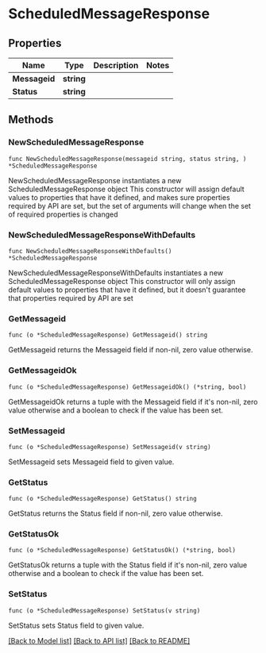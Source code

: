 # ScheduledMessageResponse

## Properties

Name | Type | Description | Notes
------------ | ------------- | ------------- | -------------
**Messageid** | **string** |  | 
**Status** | **string** |  | 

## Methods

### NewScheduledMessageResponse

`func NewScheduledMessageResponse(messageid string, status string, ) *ScheduledMessageResponse`

NewScheduledMessageResponse instantiates a new ScheduledMessageResponse object
This constructor will assign default values to properties that have it defined,
and makes sure properties required by API are set, but the set of arguments
will change when the set of required properties is changed

### NewScheduledMessageResponseWithDefaults

`func NewScheduledMessageResponseWithDefaults() *ScheduledMessageResponse`

NewScheduledMessageResponseWithDefaults instantiates a new ScheduledMessageResponse object
This constructor will only assign default values to properties that have it defined,
but it doesn't guarantee that properties required by API are set

### GetMessageid

`func (o *ScheduledMessageResponse) GetMessageid() string`

GetMessageid returns the Messageid field if non-nil, zero value otherwise.

### GetMessageidOk

`func (o *ScheduledMessageResponse) GetMessageidOk() (*string, bool)`

GetMessageidOk returns a tuple with the Messageid field if it's non-nil, zero value otherwise
and a boolean to check if the value has been set.

### SetMessageid

`func (o *ScheduledMessageResponse) SetMessageid(v string)`

SetMessageid sets Messageid field to given value.


### GetStatus

`func (o *ScheduledMessageResponse) GetStatus() string`

GetStatus returns the Status field if non-nil, zero value otherwise.

### GetStatusOk

`func (o *ScheduledMessageResponse) GetStatusOk() (*string, bool)`

GetStatusOk returns a tuple with the Status field if it's non-nil, zero value otherwise
and a boolean to check if the value has been set.

### SetStatus

`func (o *ScheduledMessageResponse) SetStatus(v string)`

SetStatus sets Status field to given value.



[[Back to Model list]](../README.md#documentation-for-models) [[Back to API list]](../README.md#documentation-for-api-endpoints) [[Back to README]](../README.md)


